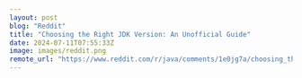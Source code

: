 ```yaml
---
layout: post
blog: "Reddit"
title: "Choosing the Right JDK Version: An Unofficial Guide"
date: 2024-07-11T07:55:33Z
image: images/reddit.png
remote_url: "https://www.reddit.com/r/java/comments/1e0jg7a/choosing_the_right_jdk_version_an_unofficial_guide/"
---
```

